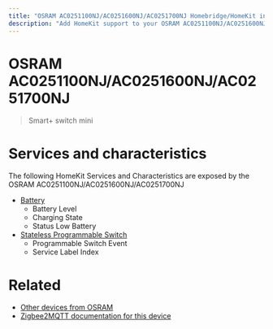 ```yaml
---
title: "OSRAM AC0251100NJ/AC0251600NJ/AC0251700NJ Homebridge/HomeKit integration"
description: "Add HomeKit support to your OSRAM AC0251100NJ/AC0251600NJ/AC0251700NJ, using Homebridge, Zigbee2MQTT and homebridge-z2m."
---
```

<!---
This file has been GENERATED using src/docgen/docgen.ts
DO NOT EDIT THIS FILE MANUALLY!
-->
# OSRAM AC0251100NJ/AC0251600NJ/AC0251700NJ
> Smart+ switch mini


# Services and characteristics
The following HomeKit Services and Characteristics are exposed by
the OSRAM AC0251100NJ/AC0251600NJ/AC0251700NJ

* [Battery](../../battery.md)
  * Battery Level
  * Charging State
  * Status Low Battery
* [Stateless Programmable Switch](../../action.md)
  * Programmable Switch Event
  * Service Label Index


# Related
* [Other devices from OSRAM](../index.md#osram)
* [Zigbee2MQTT documentation for this device](https://www.zigbee2mqtt.io/devices/AC0251100NJ_AC0251600NJ_AC0251700NJ.html)